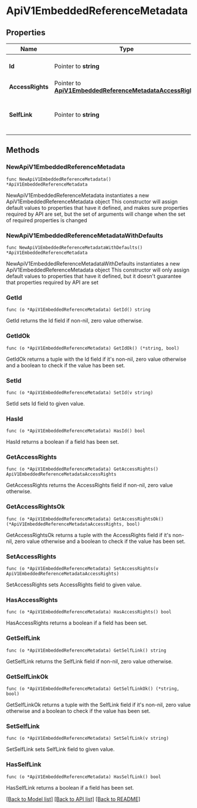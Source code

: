 # ApiV1EmbeddedReferenceMetadata

## Properties

Name | Type | Description | Notes
------------ | ------------- | ------------- | -------------
**Id** | Pointer to **string** | Internal id of the resource. | [optional] 
**AccessRights** | Pointer to [**ApiV1EmbeddedReferenceMetadataAccessRights**](ApiV1EmbeddedReferenceMetadataAccessRights.md) |  | [optional] 
**SelfLink** | Pointer to **string** | The URL representing the scope resource object. | [optional] 

## Methods

### NewApiV1EmbeddedReferenceMetadata

`func NewApiV1EmbeddedReferenceMetadata() *ApiV1EmbeddedReferenceMetadata`

NewApiV1EmbeddedReferenceMetadata instantiates a new ApiV1EmbeddedReferenceMetadata object
This constructor will assign default values to properties that have it defined,
and makes sure properties required by API are set, but the set of arguments
will change when the set of required properties is changed

### NewApiV1EmbeddedReferenceMetadataWithDefaults

`func NewApiV1EmbeddedReferenceMetadataWithDefaults() *ApiV1EmbeddedReferenceMetadata`

NewApiV1EmbeddedReferenceMetadataWithDefaults instantiates a new ApiV1EmbeddedReferenceMetadata object
This constructor will only assign default values to properties that have it defined,
but it doesn't guarantee that properties required by API are set

### GetId

`func (o *ApiV1EmbeddedReferenceMetadata) GetId() string`

GetId returns the Id field if non-nil, zero value otherwise.

### GetIdOk

`func (o *ApiV1EmbeddedReferenceMetadata) GetIdOk() (*string, bool)`

GetIdOk returns a tuple with the Id field if it's non-nil, zero value otherwise
and a boolean to check if the value has been set.

### SetId

`func (o *ApiV1EmbeddedReferenceMetadata) SetId(v string)`

SetId sets Id field to given value.

### HasId

`func (o *ApiV1EmbeddedReferenceMetadata) HasId() bool`

HasId returns a boolean if a field has been set.

### GetAccessRights

`func (o *ApiV1EmbeddedReferenceMetadata) GetAccessRights() ApiV1EmbeddedReferenceMetadataAccessRights`

GetAccessRights returns the AccessRights field if non-nil, zero value otherwise.

### GetAccessRightsOk

`func (o *ApiV1EmbeddedReferenceMetadata) GetAccessRightsOk() (*ApiV1EmbeddedReferenceMetadataAccessRights, bool)`

GetAccessRightsOk returns a tuple with the AccessRights field if it's non-nil, zero value otherwise
and a boolean to check if the value has been set.

### SetAccessRights

`func (o *ApiV1EmbeddedReferenceMetadata) SetAccessRights(v ApiV1EmbeddedReferenceMetadataAccessRights)`

SetAccessRights sets AccessRights field to given value.

### HasAccessRights

`func (o *ApiV1EmbeddedReferenceMetadata) HasAccessRights() bool`

HasAccessRights returns a boolean if a field has been set.

### GetSelfLink

`func (o *ApiV1EmbeddedReferenceMetadata) GetSelfLink() string`

GetSelfLink returns the SelfLink field if non-nil, zero value otherwise.

### GetSelfLinkOk

`func (o *ApiV1EmbeddedReferenceMetadata) GetSelfLinkOk() (*string, bool)`

GetSelfLinkOk returns a tuple with the SelfLink field if it's non-nil, zero value otherwise
and a boolean to check if the value has been set.

### SetSelfLink

`func (o *ApiV1EmbeddedReferenceMetadata) SetSelfLink(v string)`

SetSelfLink sets SelfLink field to given value.

### HasSelfLink

`func (o *ApiV1EmbeddedReferenceMetadata) HasSelfLink() bool`

HasSelfLink returns a boolean if a field has been set.


[[Back to Model list]](../README.md#documentation-for-models) [[Back to API list]](../README.md#documentation-for-api-endpoints) [[Back to README]](../README.md)


